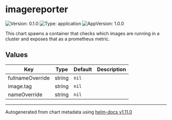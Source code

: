 # imagereporter

![Version: 0.1.0](https://img.shields.io/badge/Version-0.1.0-informational?style=flat-square) ![Type: application](https://img.shields.io/badge/Type-application-informational?style=flat-square) ![AppVersion: 1.0.0](https://img.shields.io/badge/AppVersion-1.0.0-informational?style=flat-square)

This chart spawns a container that checks which images are running in a cluster and exposes that as a prometheus metric.

## Values

| Key | Type | Default | Description |
|-----|------|---------|-------------|
| fullnameOverride | string | `nil` |  |
| image.tag | string | `nil` |  |
| nameOverride | string | `nil` |  |

----------------------------------------------
Autogenerated from chart metadata using [helm-docs v1.11.0](https://github.com/norwoodj/helm-docs/releases/v1.11.0)
